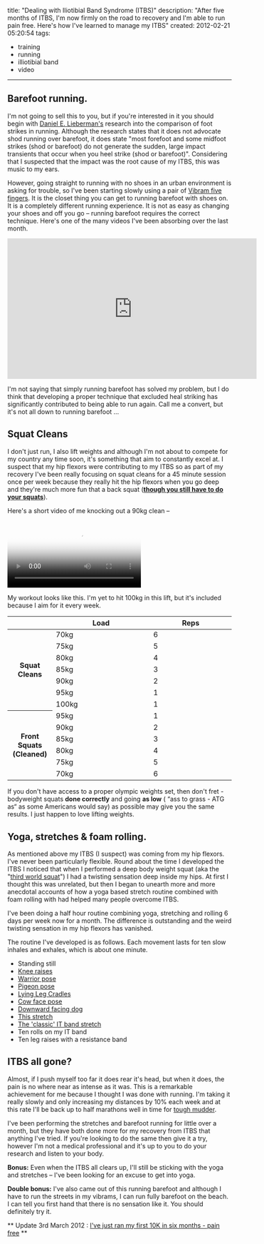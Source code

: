 title: "Dealing with Iliotibial Band Syndrome (ITBS)"
description: "After five months of ITBS, I'm now firmly on the road to recovery and I'm able to run pain free. Here's how I've learned to manage my ITBS"
created: 2012-02-21 05:20:54
tags:
  - training
  - running
  - illiotibial band
  - video
---


## Barefoot running.

I'm not going to sell this to you, but if you're interested in it you should begin with [Daniel E. Lieberman's][0] research into the comparison of foot strikes in running. Although the research states that it does not advocate shod running over barefoot, it does state "most forefoot and some midfoot strikes (shod or barefoot) do not generate the sudden, large impact transients that occur when you heel strike (shod or barefoot)". Considering that I suspected that the impact was the root cause of my ITBS, this was music to my ears.

However, going straight to running with no shoes in an urban environment is asking for trouble, so I've been starting slowly using a pair of [Vibram five fingers][2]. It is the closet thing you can get to running barefoot with shoes on. It is a completely different running experience. It is not as easy as changing your shoes and off you go  &ndash; running barefoot requires the correct technique. Here's one of the many videos I've been absorbing over the last month.

<iframe width="560" height="315" src="http://www.youtube.com/embed/Jio7DK15Q1E" frameborder="0" allowfullscreen></iframe>

I'm not saying that simply running barefoot has solved my problem, but I do think that developing a proper technique that excluded heal striking has significantly contributed to being able to run again. Call me a convert, but it's not all down to running barefoot &hellip;

## Squat Cleans

I don't just run, I also lift weights and although I'm not about to compete for my country any time soon, it's something that aim to constantly excel at.  I suspect that my hip flexors were contributing to my ITBS so as part of my recovery I've been really focusing on squat cleans for a 45 minute session once per week because they really hit the hip flexors when you go deep and they're much more fun that a back squat (__[though you still have to do your squats][13]__).

Here's a short video of me knocking out a 90kg clean &ndash;

<video controls poster="/media/2012/02/19/itbs/clean.poster.jpg">
			<source src="http://dq17qkif1nb90.cloudfront.net/training/2012.02.24.90kg.squatclean.mp4" type='video/mp4; codecs="avc1.42E01E,mp4a.40.2"'>
			<source src="http://dq17qkif1nb90.cloudfront.net/training/2012.02.24.90kg.squatclean.webm"  type='video/webm; codecs="vp8, vorbis"'>
			<object id="flashvideo" width="720" height="540" data="http://releases.flowplayer.org/swf/flowplayer-3.2.7.swf" type="application/x-shockwave-flash">
				<param name="movie" value="http://releases.flowplayer.org/swf/flowplayer-3.2.7.swf" >
				<param name="allowfullscreen" value="true" />
				<param name="allowscriptaccess" value="always" />
				<param name="flashvars" value='config={"clip":{"url":"http://dq17qkif1nb90.cloudfront.net/training/2012.02.24.90kg.squatclean.mp4"}}'>
			</object>
</video>

My workout looks like this. I'm yet to hit 100kg in this lift, but it's included because I aim for it every week.

<table class="data">
  <thead>
      <tr>
        <th width="20%">&nbsp</th>
        <th>Load</th>
        <th>Reps</th>
    </tr>  
  </thead>
  <tbody>
    <tr>
      <th rowspan="8">Squat Cleans</th>
    </tr>
    <tr>
        <td>70kg</td>
        <td>6</td>
    </tr>
    <tr>
        <td>75kg</td>
        <td>5</td>
    </tr>
    <tr>
        <td>80kg</td>
        <td>4</td>
    </tr>
    <tr>
        <td>85kg</td>
        <td>3</td>
    </tr>
    <tr>
        <td>90kg</td>
        <td>2</td>
    </tr>
    <tr>
        <td>95kg</td>
        <td>1</td>
    </tr>
    <tr>
        <td class="border">100kg</td>
        <td class="border">1</td>
    </tr>
    <tr>
      <th rowspan="7">Front Squats (Cleaned)</th>
    </tr>
    <tr>
        <td>95kg</td>
        <td>1</td>
    </tr>
    <tr>
        <td>90kg</td>
        <td>2</td>
    </tr>
    <tr>
        <td>85kg</td>
        <td>3</td>
    </tr>
    <tr>
        <td>80kg</td>
        <td>4</td>
    </tr>
    <tr>
        <td>75kg</td>
        <td>5</td>
    </tr>
    <tr>
        <td class="border">70kg</td>
        <td class="border">6</td>
    </tr>

  </tbody>
</table>

If you don't have access to a proper olympic weights set, then don't fret - bodyweight squats **done correctly** and going **as low** ( &ldquo;ass to grass - ATG as&ldquo; as some Americans would say) as possible may give you the same results. I just happen to love lifting weights.

## Yoga, stretches & foam rolling.

As mentioned above my ITBS (I suspect) was coming from my hip flexors. I've never been particularly flexible. Round about the time I developed the ITBS I noticed that when I performed a deep body weight squat (aka the "[third world squat][3]") I had a twisting sensation deep inside my hips. At first I thought this was unrelated, but then I began to unearth more and more anecdotal accounts of how a yoga based stretch routine combined with foam rolling with had helped many people overcome ITBS.

I've been doing a half hour routine combining yoga, stretching and rolling 6 days per week now for a month. The difference is outstanding and the weird twisting sensation in my hip flexors has vanished.

The routine I've developed is as follows. Each movement lasts for ten slow inhales and exhales, which is about one minute.

* Standing still
* [Knee raises][4]
* [Warrior pose][5]
* [Pigeon pose][6]
* [Lying Leg Cradles][7]
* [Cow face pose][8]
* [Downward facing dog][9]
* [This stretch][10]
* [The 'classic' IT band stretch][11]
* Ten rolls on my IT band
* Ten leg raises with a resistance band

## ITBS all gone?

Almost, if I push myself too far it does rear it's head, but when it does, the pain is no where near as intense as it was. This is a remarkable achievement for me because I thought I was done with running. I'm taking it really slowly and only increasing my distances by 10% each week and at this rate I'll be back up to half marathons well in time for [tough mudder][12].

I've been performing the stretches and barefoot running for little over a month, but they have both done more for my recovery from ITBS that anything I've tried. If you're looking to do the same then give it a try, however I'm not a medical professional and it's up to you to do your research and listen to your body.

**Bonus:** Even when the ITBS all clears up, I'll still be sticking with the yoga and stretches &ndash; I've been looking for an excuse to get into yoga. 

**Double bonus:** I've also came out of this running barefoot and although I have to run the streets in my vibrams, I can run fully barefoot on the beach. I can tell you first hand that there is no sensation like it. You should definitely try it.

** Update 3rd March 2012 : [I've just ran my first 10K in six months - pain free][14] **





[0]: https://en.wikipedia.org/wiki/Iliotibial_tract
[1]: http://www.barefootrunning.fas.harvard.edu/index.html
[2]: http://www.vibramfivefingers.it/product_details.aspx?model=KOMODOSPORT
[3]: http://www.t-nation.com/free_online_article/sports_body_training_performance/the_thirdworld_squat
[4]: http://www.daily-health.org/wp-content/uploads/2010/02/29125061.jpg
[5]: http://christinethompson-blog.com/wp-content/uploads/2009/02/yoga-pose-warrior-1.jpg
[6]: http://www.yogajournal.com/media/originals/2845-32.jpg
[7]: http://books.google.co.uk/books?id=2AQZJW8yRpgC&lpg=PA39&ots=I6BnvPGHL7&dq=lying%20leg%20cradles&pg=PA39#v=onepage&q=lying%20leg%20cradles&f=false
[8]: http://www.yogajournal.com/media/originals/BASICS_206_Gomukhasana_248.jpg
[9]: http://www.essential-yoga-for-men.com/images/downward-facing-dog.jpg
[10]: http://runningtimes.com/rt/images/200405/IT%20Band%20photos%20stretch%203.jpg
[11]: http://runningtimes.com/rt/images/200405/IT%20Band%20stretch%202.jpg
[12]: http://toughmudder.co.uk/events/scotland/
[13]: http://www.youtube.com/watch?v=_i60dzS84n8#t=1m29s
[14]: /blog/recovering-from-itbs/